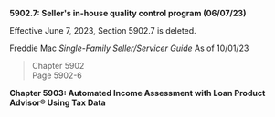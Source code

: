 **5902.7: Seller's in-house quality control program (06/07/23)**

Effective June 7, 2023, Section 5902.7 is deleted.

Freddie Mac *Single-Family Seller/Servicer Guide* As of 10/01/23

> Chapter 5902\
> Page 5902-6

**Chapter 5903: Automated Income Assessment with Loan Product Advisor®
Using Tax Data**